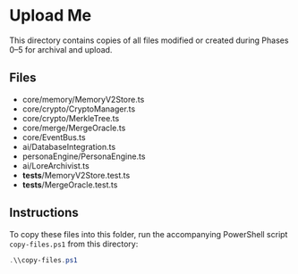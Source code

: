 # Upload Me

This directory contains copies of all files modified or created during Phases 0–5 for archival and upload.

## Files

+ core/memory/MemoryV2Store.ts
+ core/crypto/CryptoManager.ts
+ core/crypto/MerkleTree.ts
+ core/merge/MergeOracle.ts
+ core/EventBus.ts
+ ai/DatabaseIntegration.ts
+ personaEngine/PersonaEngine.ts
+ ai/LoreArchivist.ts
+ __tests__/MemoryV2Store.test.ts
+ __tests__/MergeOracle.test.ts

## Instructions

To copy these files into this folder, run the accompanying PowerShell script `copy-files.ps1` from this directory:

```powershell
.\\copy-files.ps1
```
  